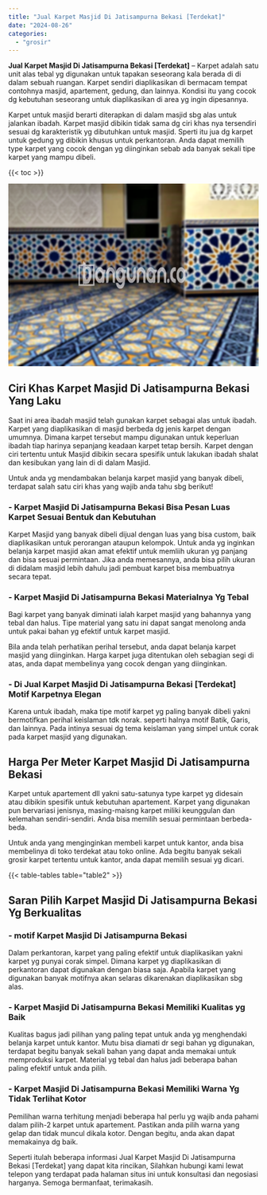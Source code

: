 ```yaml
---
title: "Jual Karpet Masjid Di Jatisampurna Bekasi [Terdekat]"
date: "2024-08-26"
categories: 
  - "grosir"
---
```


**Jual Karpet Masjid Di Jatisampurna Bekasi \[Terdekat\]** – Karpet adalah satu unit alas tebal yg digunakan untuk tapakan seseorang kala berada di di dalam sebuah ruangan. Karpet sendiri diaplikasikan di bermacam tempat contohnya masjid, apartement, gedung, dan lainnya. Kondisi itu yang cocok dg kebutuhan seseorang untuk diaplikasikan di area yg ingin dipesannya.

Karpet untuk masjid berarti diterapkan di dalam masjid sbg alas untuk jalankan ibadah. Karpet masjid dibikin tidak sama dg ciri khas nya tersendiri sesuai dg karakteristik yg dibutuhkan untuk masjid. Sperti itu jua dg karpet untuk gedung yg dibikin khusus untuk perkantoran. Anda dapat memilih type karpet yang cocok dengan yg diinginkan sebab ada banyak sekali tipe karpet yang mampu dibeli.

{{< toc >}}

![Jual Karpet Masjid Di Jatisampurna Bekasi [Terdekat]](/images/grosir-karpet-murah-44.png)

## Ciri Khas Karpet Masjid Di Jatisampurna Bekasi Yang Laku

Saat ini area ibadah masjid telah gunakan karpet sebagai alas untuk ibadah. Karpet yang diaplikasikan di masjid berbeda dg jenis karpet dengan umumnya. Dimana karpet tersebut mampu digunakan untuk keperluan ibadah tiap harinya sepanjang keadaan karpet tetap bersih. Karpet dengan ciri tertentu untuk Masjid dibikin secara spesifik untuk lakukan ibadah shalat dan kesibukan yang lain di di dalam Masjid.

Untuk anda yg mendambakan belanja karpet masjid yang banyak dibeli, terdapat salah satu ciri khas yang wajib anda tahu sbg berikut!

### \- Karpet Masjid Di Jatisampurna Bekasi Bisa Pesan Luas Karpet Sesuai Bentuk dan Kebutuhan

Karpet Masjid yang banyak dibeli dijual dengan luas yang bisa custom, baik diaplikasikan untuk perorangan ataupun kelompok. Untuk anda yg inginkan belanja karpet masjid akan amat efektif untuk memliih ukuran yg panjang dan bisa sesuai permintaan. Jika anda memesannya, anda bisa pilih ukuran di didalam masjid lebih dahulu jadi pembuat karpet bisa membuatnya secara tepat.

### \- Karpet Masjid Di Jatisampurna Bekasi Materialnya Yg Tebal

Bagi karpet yang banyak diminati ialah karpet masjid yang bahannya yang tebal dan halus. Tipe material yang satu ini dapat sangat menolong anda untuk pakai bahan yg efektif untuk karpet masjid.

Bila anda telah perhatikan perihal tersebut, anda dapat belanja karpet masjid yang diinginkan. Harga karpet juga ditentukan oleh sebagian segi di atas, anda dapat membelinya yang cocok dengan yang diinginkan.

### \- Di Jual Karpet Masjid Di Jatisampurna Bekasi \[Terdekat\] Motif Karpetnya Elegan

Karena untuk ibadah, maka tipe motif karpet yg paling banyak dibeli yakni bermotifkan perihal keislaman tdk norak. seperti halnya motif Batik, Garis, dan lainnya. Pada intinya sesuai dg tema keislaman yang simpel untuk corak pada karpet masjid yang digunakan.

## Harga Per Meter Karpet Masjid Di Jatisampurna Bekasi

Karpet untuk apartement dll yakni satu-satunya type karpet yg didesain atau dibikin spesifik untuk kebutuhan apartement. Karpet yang digunakan pun bervariasi jenisnya, masing-maisng karpet miliki keunggulan dan kelemahan sendiri-sendiri. Anda bisa memilih sesuai permintaan berbeda-beda.

Untuk anda yang menginginkan membeli karpet untuk kantor, anda bisa membelinya di toko terdekat atau toko online. Ada begitu banyak sekali grosir karpet tertentu untuk kantor, anda dapat memilih sesuai yg dicari.

{{< table-tables table="table2" >}}

## Saran Pilih Karpet Masjid Di Jatisampurna Bekasi Yg Berkualitas

### \- motif Karpet Masjid Di Jatisampurna Bekasi

Dalam perkantoran, karpet yang paling efektif untuk diaplikasikan yakni karpet yg punyai corak simpel. Dimana karpet yg diaplikasikan di perkantoran dapat digunakan dengan biasa saja. Apabila karpet yang digunakan banyak motifnya akan selaras dikarenakan diaplikasikan sbg alas.

### \- Karpet Masjid Di Jatisampurna Bekasi Memiliki Kualitas yg Baik

Kualitas bagus jadi pilihan yang paling tepat untuk anda yg menghendaki belanja karpet untuk kantor. Mutu bisa diamati dr segi bahan yg digunakan, terdapat begitu banyak sekali bahan yang dapat anda memakai untuk memproduksi karpet. Material yg tebal dan halus jadi beberapa bahan paling efektif untuk anda pilih.

### \- Karpet Masjid Di Jatisampurna Bekasi Memiliki Warna Yg Tidak Terlihat Kotor

Pemilihan warna terhitung menjadi beberapa hal perlu yg wajib anda pahami dalam pilih-2 karpet untuk apartement. Pastikan anda pilih warna yang gelap dan tidak muncul dikala kotor. Dengan begitu, anda akan dapat memakainya dg baik.

Seperti itulah beberapa informasi Jual Karpet Masjid Di Jatisampurna Bekasi \[Terdekat\] yang dapat kita rincikan, Silahkan hubungi kami lewat telepon yang terdapat pada halaman situs ini untuk konsultasi dan negosiasi harganya. Semoga bermanfaat, terimakasih.
